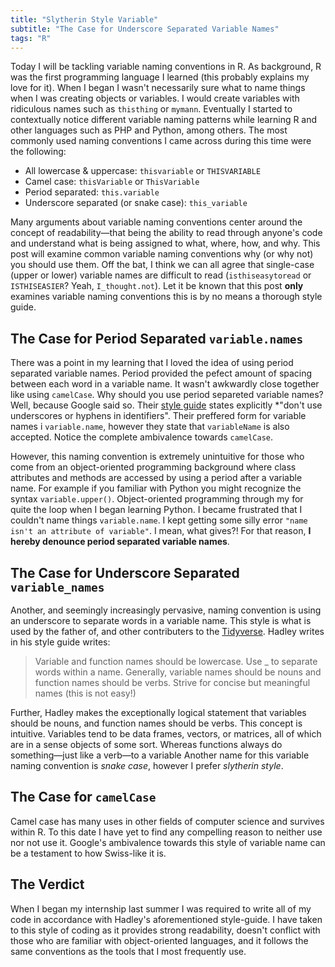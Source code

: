```yaml
---
title: "Slytherin Style Variable"
subtitle: "The Case for Underscore Separated Variable Names"
tags: "R"
---
```


Today I will be tackling variable naming conventions in R. As background, R was the first programming language I learned (this probably explains my love for it). When I began I wasn't necessarily sure what to name things when I was creating objects or variables. I would create variables with ridiculous names such as `thisthing` or `mymann`. Eventually I started to contextually notice different variable naming patterns while learning R and other languages such as PHP and Python, among others. The most commonly used naming conventions I came across during this time were the following:


  - All lowercase & uppercase: `thisvariable` or `THISVARIABLE`
  - Camel case: `thisVariable` or `ThisVariable`
  - Period separated: `this.variable`
  - Underscore separated (or snake case): `this_variable`

Many arguments about variable naming conventions center around the concept of readability—that being the ability to read through anyone's code and understand what is being assigned to what, where, how, and why. This post will examine common variable naming conventions why (or why not) you should use them. Off the bat, I think we can all agree that single-case (upper or lower) variable names are difficult to read (`isthiseasytoread` or `ISTHISEASIER`? Yeah, `I_thought.not`). Let it be known that this post **only** examines variable naming conventions this is by no means a thorough style guide.

<!--split-->

## The Case for Period Separated `variable.names`

There was a point in my learning that I loved the idea of using period separated variable names. Period provided the pefect amount of spacing between each word in a variable name. It wasn't awkwardly close together like using `camelCase`. Why should you use period separeted variable names? Well, because Google said so. Their [style guide](https://google.github.io/styleguide/Rguide.xml) states explicitly *"don't use underscores or hyphens in identifiers". Their preffered form for variable names i `variable.name`, however they state that `variableName` is also accepted. Notice the complete ambivalence towards `camelCase`.

However, this naming convention is extremely unintuitive for those who come from an object-oriented programming background where class attributes and methods are accessed by using a period after a variable name. For example if you familiar with Python you might recognize the syntax `variable.upper()`. Object-oriented programming through my for quite the loop when I began learning Python. I became frustrated that I couldn't name things `variable.name`. I kept getting some silly error `"name isn't an attribute of variable"`. I mean, what gives?! For that reason, **I hereby denounce period separated variable names**.

## The Case for Underscore Separated `variable_names`

Another, and seemingly increasingly pervasive, naming convention is using an underscore to separate words in a variable name. This style is what is used by the father of, and other contributers to the [Tidyverse](http://tidyverse.org/). Hadley writes in his style guide writes:

  > Variable and function names should be lowercase. Use _ to separate words within a name. Generally, variable names should be nouns and function names should be verbs. Strive for concise but meaningful names (this is not easy!)

Further, Hadley makes the exceptionally logical statement that variables should be nouns, and function names should be verbs. This concept is intuitive. Variables tend to be data frames, vectors, or matrices, all of which are in a sense objects of some sort. Whereas functions always do something—just like a verb—to a variable Another name for this variable naming convention is *snake case*, however I prefer *slytherin style*.


## The Case for `camelCase`

Camel case has many uses in other fields of computer science and survives within R. To this date I have yet to find any compelling reason to neither use nor not use it. Google's ambivalence towards this style of variable name can be a testament to how Swiss-like it is.


## The Verdict

When I began my internship last summer I was required to write all of my code in accordance with Hadley's aforementioned style-guide. I have taken to this style of coding as it provides strong readability, doesn't conflict with those who are familiar with object-oriented languages, and it follows the same conventions as the tools that I most frequently use.
